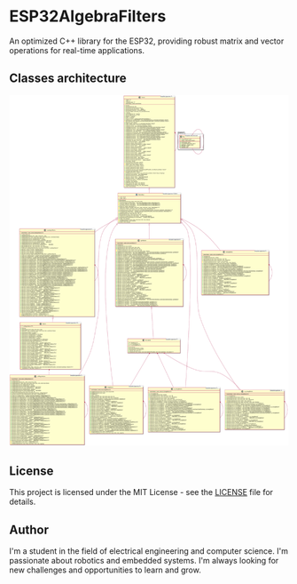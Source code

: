 # ESP32AlgebraFilters
An optimized C++ library for the ESP32, providing robust matrix and vector operations for real-time applications.

## Classes architecture
![Classes diagram](lib\linearAlgebra\docs\classDiagram.svg)

## License

This project is licensed under the MIT License - see the [LICENSE](LICENSE) file for details.

## Author

I'm a student in the field of electrical engineering and computer science. I'm passionate about robotics and embedded systems. I'm always looking for new challenges and opportunities to learn and grow.
